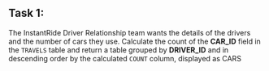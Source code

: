 ## Task 1:

The InstantRide Driver Relationship team wants the details of the drivers and the number of cars they use. Calculate the count of the **CAR_ID** field in the `TRAVELS` table and return a table grouped by **DRIVER_ID** and in descending order by the calculated `COUNT` column, displayed as CARS
